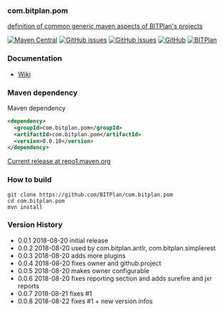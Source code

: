 ### com.bitplan.pom
[definition of common generic maven aspects of BITPlan's projects](https://github.com/BITPlan/com.bitplan.pom/blob/master/docs/BITPlanOSProjects.md) 


[![Maven Central](https://img.shields.io/maven-central/v/com.bitplan.pom/com.bitplan.pom.svg)](https://search.maven.org/artifact/com.bitplan.pom/com.bitplan.pom/0.0.10/jar)
[![GitHub issues](https://img.shields.io/github/issues/BITPlan/com.bitplan.pom.svg)](https://github.com/BITPlan/com.bitplan.pom/issues)
[![GitHub issues](https://img.shields.io/github/issues-closed/BITPlan/com.bitplan.pom.svg)](https://github.com/BITPlan/com.bitplan.pom/issues/?q=is%3Aissue+is%3Aclosed)
[![GitHub](https://img.shields.io/github/license/BITPlan/com.bitplan.pom.svg)](https://www.apache.org/licenses/LICENSE-2.0)
[![BITPlan](http://wiki.bitplan.com/images/wiki/thumb/3/38/BITPlanLogoFontLessTransparent.png/198px-BITPlanLogoFontLessTransparent.png)](http://www.bitplan.com)

### Documentation
* [Wiki](https://github.com/BITPlan/com.bitplan.pom/blob/master/docs/BITPlanOSProjects.md)
### Maven dependency

Maven dependency
```xml
<dependency>
  <groupId>com.bitplan.pom</groupId>
  <artifactId>com.bitplan.pom</artifactId>
  <version>0.0.10</version>
</dependency>
```

[Current release at repo1.maven.org](http://repo1.maven.org/maven2/com/bitplan/pom/com.bitplan.pom/0.0.10/)

### How to build
```
git clone https://github.com/BITPlan/com.bitplan.pom
cd com.bitplan.pom
mvn install
```
### Version History
* 0.0.1 2018-08-20 initial release
* 0.0.2 2018-08-20 used by com.bitplan.antlr, com.bitplan.simplerest
* 0.0.3 2018-08-20 adds more plugins 
* 0.0.4 2018-08-20 fixes owner and github.project
* 0.0.5 2018-08-20 makes owner configurable 
* 0.0.6 2018-08-20 fixes reporting section and adds surefire and jxr reports
* 0.0.7 2018-08-21 fixes #1
* 0.0.8 2018-08-22 fixes #1 + new version infos
